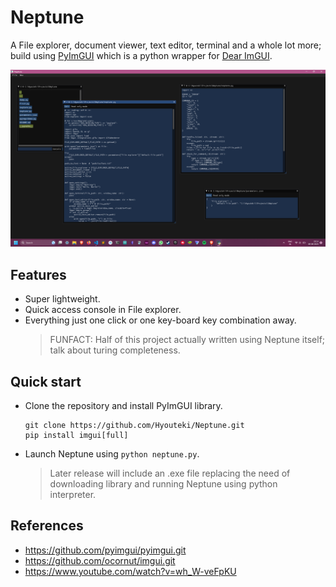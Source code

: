 # Neptune
A File explorer, document viewer, text editor, terminal and a whole lot more; build using [PyImGUI](https://github.com/pyimgui/pyimgui.git) which is a python wrapper for [Dear ImGUI](https://github.com/ocornut/imgui.git).

![Screenshot](https://github.com/Hyouteki/Neptune/blob/main/screenshot1.png)

## Features
- Super lightweight.
- Quick access console in File explorer.
- Everything just one click or one key-board key combination away.
  > FUNFACT: Half of this project actually written using Neptune itself; talk about turing completeness.

## Quick start
- Clone the repository and install PyImGUI library.
  ```
  git clone https://github.com/Hyouteki/Neptune.git
  pip install imgui[full]
  ```
- Launch Neptune using `python neptune.py`.
  > Later release will include an .exe file replacing the need of downloading library and running Neptune using python interpreter.

## References
- https://github.com/pyimgui/pyimgui.git
- https://github.com/ocornut/imgui.git
- https://www.youtube.com/watch?v=wh_W-veFpKU
